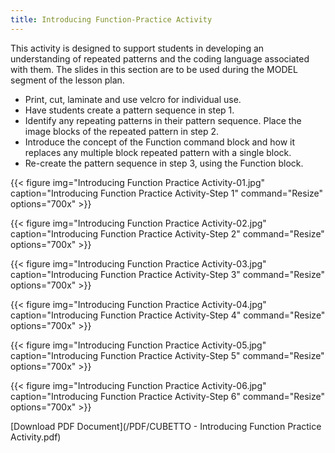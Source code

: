 ```yaml
---
title: Introducing Function-Practice Activity
---
```


This activity is designed to support students in developing an understanding of repeated patterns and the coding language associated with them. The slides in this section are to be used during the MODEL segment of the lesson plan.

* Print, cut, laminate and use velcro for individual use.
* Have students create a pattern sequence in step 1.
* Identify any repeating patterns in their pattern sequence. Place the image blocks of the repeated pattern in step 2.
* Introduce the concept of the Function command block and how it replaces any multiple block repeated pattern with a single block.
* Re-create the pattern sequence in step 3, using the Function block.


{{< figure
img="Introducing Function Practice Activity-01.jpg"
caption="Introducing Function Practice Activity-Step 1"
command="Resize"
options="700x" >}}

{{< figure
img="Introducing Function Practice Activity-02.jpg"
caption="Introducing Function Practice Activity-Step 2"
command="Resize"
options="700x" >}}

{{< figure
img="Introducing Function Practice Activity-03.jpg"
caption="Introducing Function Practice Activity-Step 3"
command="Resize"
options="700x" >}}

{{< figure
img="Introducing Function Practice Activity-04.jpg"
caption="Introducing Function Practice Activity-Step 4"
command="Resize"
options="700x" >}}

{{< figure
img="Introducing Function Practice Activity-05.jpg"
caption="Introducing Function Practice Activity-Step 5"
command="Resize"
options="700x" >}}

{{< figure
img="Introducing Function Practice Activity-06.jpg"
caption="Introducing Function Practice Activity-Step 6"
command="Resize"
options="700x" >}}

[Download PDF Document](/PDF/CUBETTO - Introducing Function Practice Activity.pdf)
